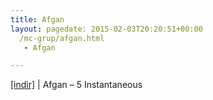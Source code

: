 ```yaml
---
title: Afgan
layout: pagedate: 2015-02-03T20:20:51+00:00
  /mc-grup/afgan.html
   - Afgan

---
```

<a href="https://cloud.mail.ru/public/e6657b034a58/Afgan%20-%205%20Instantaneous" target="_blank">[indir]</a> | Afgan &#8211; 5 Instantaneous